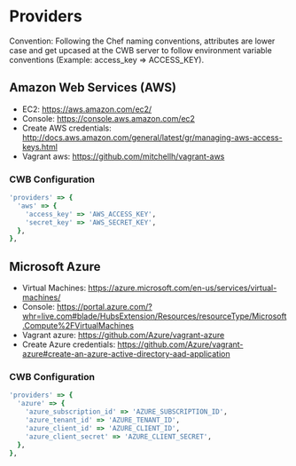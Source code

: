 # Providers

Convention: Following the Chef naming conventions, attributes are lower case and get upcased at the CWB server to follow environment variable conventions (Example: access_key => ACCESS_KEY).

## Amazon Web Services (AWS)

* EC2: https://aws.amazon.com/ec2/
* Console: https://console.aws.amazon.com/ec2
* Create AWS credentials: http://docs.aws.amazon.com/general/latest/gr/managing-aws-access-keys.html
* Vagrant aws: https://github.com/mitchellh/vagrant-aws

### CWB Configuration

```ruby
'providers' => {
  'aws' => {
    'access_key' => 'AWS_ACCESS_KEY',
    'secret_key' => 'AWS_SECRET_KEY',
  },
},
```

## Microsoft Azure

* Virtual Machines: https://azure.microsoft.com/en-us/services/virtual-machines/
* Console: https://portal.azure.com/?whr=live.com#blade/HubsExtension/Resources/resourceType/Microsoft.Compute%2FVirtualMachines
* Vagrant azure: https://github.com/Azure/vagrant-azure
* Create Azure credentials: https://github.com/Azure/vagrant-azure#create-an-azure-active-directory-aad-application

### CWB Configuration

```ruby
'providers' => {
  'azure' => {
    'azure_subscription_id' => 'AZURE_SUBSCRIPTION_ID',
    'azure_tenant_id' => 'AZURE_TENANT_ID',
    'azure_client_id' => 'AZURE_CLIENT_ID',
    'azure_client_secret' => 'AZURE_CLIENT_SECRET',
  },
},
```
